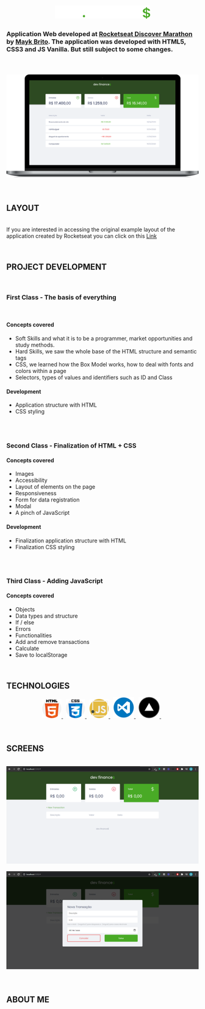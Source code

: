 <h1
  align="center"
>
  <img
    width="250px"
    src="./assets/logo.svg"
  >
</h1>

### Application Web developed at [Rocketseat Discover Marathon](https://maratonadiscover.rocketseat.com.br/inscricao) by [Mayk Brito](https://github.com/maykbrito). The application was developed with HTML5, CSS3 and JS Vanilla. But still subject to some changes.

<br
/>
<h3
  align="center"
>
  <img
    width="600px"
    src="./assets/macbook-devfinance.svg"
  >
</h3>

<br>

## LAYOUT

<br
/>
If you are interested in accessing the original example layout of the application created by Rocketseat you can click on this [Link](https://www.figma.com/file/7Vu9DzUaCZIV4nibzkjgB4/dev.finance-Maratona-Discover/duplicate)

<br
/>

## PROJECT DEVELOPMENT

<br/>

### First Class - The basis of everything

<br/>

#### Concepts covered

- Soft Skills and what it is to be a programmer, market opportunities and study methods.
- Hard Skills, we saw the whole base of the HTML structure and semantic tags
- CSS, we learned how the Box Model works, how to deal with fonts and colors within a page
- Selectors, types of values ​​and identifiers such as ID and Class

#### Development

- Application structure with HTML
- CSS styling

<br/><br/>

### Second Class - Finalization of HTML + CSS

#### Concepts covered

- Images
- Accessibility
- Layout of elements on the page
- Responsiveness
- Form for data registration
- Modal
- A pinch of JavaScript

#### Development

- Finalization application structure with HTML
- Finalization CSS styling

<br><br>

### Third Class - Adding JavaScript

#### Concepts covered

- Objects
- Data types and structure
- If / else
- Errors
- Functionalities
- Add and remove transactions
- Calculate
- Save to localStorage

<br/>

## TECHNOLOGIES

<div
  align="center"
>
  <span>
    <a
      href="https://developer.mozilla.org/pt-BR/docs/Web/HTML"
    >
      <img
        width="50px"
        height="50px"
        src="./assets/html-5.svg"
        alt="Logo do HTML"  
      >
    </a>
  </span>&nbsp;
  <span>
    <a
      href="https://css-tricks.com/"
    >
      <img
        width="50px"
        height="50px"
        src="./assets/css.svg"
        alt="Logo do CSS"  
      >
    </a>
  </span>&nbsp;
  <span>
    <a
      href="https://developer.mozilla.org/pt-BR/docs/Web/JavaScript"
    >
      <img
        width="50px"
        height="50px"
        src="./assets/javascript.svg"
        alt="Logo do JavaScript"  
      >
    </a>
  </span>&nbsp;
  <span>
    <a
      href="https://code.visualstudio.com/"
    >
      <img
        width="55px"
        height="55px"
        src="./assets/vscode.png"
        alt="Logo do VSCode"  
      >
    </a>
  </span>&nbsp;
  <span>
    <a
      href="https://vercel.com/"
    >
      <img
        width="55px"
        height="55px"
        src="./assets/vercel.png"
        alt="Logo da Vercel"  
      >
    </a>
  </span>&nbsp;
</div>
<br>
<br>

## SCREENS

<br>

<div
  align="center"
>
  <img src="./assets/captura01.png">
  <br><br>

  <img src="./assets/captura02.png">
</div>

<br>
<br>

## ABOUT ME